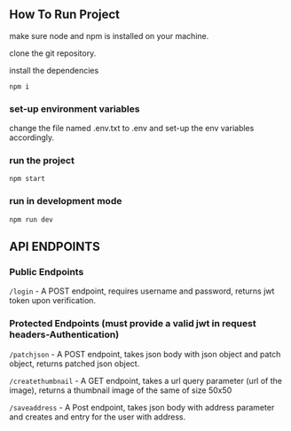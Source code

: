 ## How To Run Project

make sure node and npm is installed on your machine.

clone the git repository.

install the dependencies

```
npm i
```

### set-up environment variables

change the file named .env.txt to .env and set-up the env variables accordingly.

### run the project

```
npm start
```

### run in development mode

```
npm run dev
```

## API ENDPOINTS

### Public Endpoints

`/login` - A POST endpoint, requires username and password, returns jwt token upon verification.

### Protected Endpoints (must provide a valid jwt in request headers-Authentication)

`/patchjson` - A POST endpoint, takes json body with json object and patch object, returns patched json object.

`/createthumbnail` - A GET endpoint, takes a url query parameter (url of the image), returns a thumbnail image of the same of size 50x50

`/saveaddress` - A Post endpoint, takes json body with address parameter and creates and entry for the user with address.
